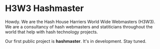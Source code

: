 # H3W3 Hashmaster

Howdy. We are the Hash House Harriers World Wide Webmasters (H3W3). We are a consultancy of hash webmasters and statiticians throughout the world that help with hash technology projects. 

Our first public project is **hashmaster**. It's in development. Stay tuned.
